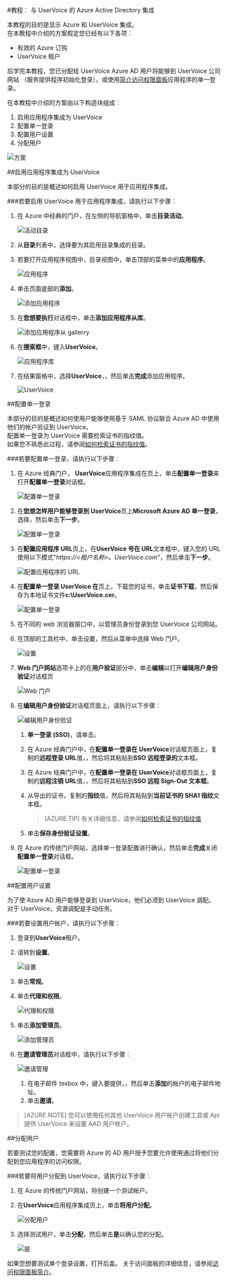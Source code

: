 <properties 
    pageTitle="教程︰ Azure Active Directory 集成与 UserVoice |Microsoft Azure" 
    description="了解如何使用 Azure Active Directory UserVoice 启用单一登录、 自动化资源调配，和更多。" 
    services="active-directory" 
    authors="jeevansd"  
    documentationCenter="na" 
    manager="femila"/>
<tags 
    ms.service="active-directory" 
    ms.devlang="na" 
    ms.topic="article" 
    ms.tgt_pltfrm="na" 
    ms.workload="identity" 
    ms.date="09/11/2016" 
    ms.author="jeedes" />

#<a name="tutorial-azure-active-directory-integration-with-uservoice"></a>教程︰ 与 UserVoice 的 Azure Active Directory 集成
  
本教程的目的是显示 Azure 和 UserVoice 集成。  
在本教程中介绍的方案假定您已经有以下各项︰

-   有效的 Azure 订购
-   UserVoice 租户
  
后学完本教程，您已分配给 UserVoice Azure AD 用户将能够到 UserVoice 公司网站 （服务提供程序初始化登录），或使用[简介访问权限面板](active-directory-saas-access-panel-introduction.md)应用程序的单一登录。
  
在本教程中介绍的方案由以下构造块组成︰

1.  启用应用程序集成为 UserVoice
2.  配置单一登录
3.  配置用户设置
4.  分配用户

![方案](./media/active-directory-saas-uservoice-tutorial/IC777514.png "方案")

##<a name="enabling-the-application-integration-for-uservoice"></a>启用应用程序集成为 UserVoice
  
本部分的目的是概述如何启用 UserVoice 用于应用程序集成。

###<a name="to-enable-the-application-integration-for-uservoice-perform-the-following-steps"></a>若要启用 UserVoice 用于应用程序集成，请执行以下步骤︰

1.  在 Azure 中经典的门户，在左侧的导航窗格中，单击**目录活动**。

    ![活动目录](./media/active-directory-saas-uservoice-tutorial/IC700993.png "活动目录")

2.  从**目录**列表中，选择要为其启用目录集成的目录。

3.  若要打开应用程序视图中，目录视图中，单击顶部的菜单中的**应用程序**。

    ![应用程序](./media/active-directory-saas-uservoice-tutorial/IC700994.png "应用程序")

4.  单击页面底部的**添加**。

    ![添加应用程序](./media/active-directory-saas-uservoice-tutorial/IC749321.png "添加应用程序")

5.  在**您想要执行**对话框中，单击**添加应用程序从库**。

    ![添加应用程序从 gallerry](./media/active-directory-saas-uservoice-tutorial/IC749322.png "添加应用程序从 gallerry")

6.  在**搜索框**中，键入**UserVoice**。

    ![应用程序库](./media/active-directory-saas-uservoice-tutorial/IC777513.png "应用程序库")

7.  在结果窗格中，选择**UserVoice**，，然后单击**完成**添加应用程序。

    ![UserVoice](./media/active-directory-saas-uservoice-tutorial/IC777810.png "UserVoice")

##<a name="configuring-single-sign-on"></a>配置单一登录
  
本部分的目的是概述如何使用户能够使用基于 SAML 协议联合 Azure AD 中使用他们的帐户验证到 UserVoice。  
配置单一登录为 UserVoice 需要检索证书的指纹值。  
如果您不熟悉此过程，请参阅[如何检索证书的指纹值](http://youtu.be/YKQF266SAxI)。

###<a name="to-configure-single-sign-on-perform-the-following-steps"></a>若要配置单一登录，请执行以下步骤︰

1.  在 Azure 经典门户， **UserVoice**应用程序集成在页上，单击**配置单一登录**来打开**配置单一登录**对话框。

    ![配置单一登录](./media/active-directory-saas-uservoice-tutorial/IC777515.png "配置单一登录")

2.  在**您想怎样用户能够登录到 UserVoice**页上**Microsoft Azure AD 单一登录**，选择，然后单击**下一步**。

    ![配置单一登录](./media/active-directory-saas-uservoice-tutorial/IC777516.png "配置单一登录")

3.  在**配置应用程序 URL**页上，在**UserVoice 号在 URL**文本框中，键入您的 URL 使用以下模式"*https://\<租户名称\>。UserVoice.com*"，然后单击**下一步**。

    ![配置应用程序的 URL](./media/active-directory-saas-uservoice-tutorial/IC777517.png "配置应用程序的 URL")

4.  在**配置单一登录 UserVoice 在**页上，下载您的证书，单击**证书下载**，然后保存为本地证书文件**c:\\UserVoice.cer**。

    ![配置单一登录](./media/active-directory-saas-uservoice-tutorial/IC777518.png "配置单一登录")

5.  在不同的 web 浏览器窗口中，以管理员身份登录到您 UserVoice 公司网站。

6.  在顶部的工具栏中，单击设置，然后从菜单中选择 Web 门户。

    ![设置](./media/active-directory-saas-uservoice-tutorial/IC777519.png "设置")

7.  **Web 门户网站**选项卡上的在**用户验证**部分中，单击**编辑**以打开**编辑用户身份验证**对话框页

    ![Web 门户](./media/active-directory-saas-uservoice-tutorial/IC777520.png "Web 门户")

8.  在**编辑用户身份验证**对话框页面上，请执行以下步骤︰

    ![编辑用户身份验证](./media/active-directory-saas-uservoice-tutorial/IC777521.png "编辑用户身份验证")

    1.  **单一登录 (SSO)**，请单击。
    2.  在 Azure 经典门户中，在**配置单一登录在 UserVoice**对话框页面上，复制的**远程登录 URL**值，，然后将其粘贴到**SSO 远程登录的**文本框。
    3.  在 Azure 经典门户中，在**配置单一登录在 UserVoice**对话框页面上，复制的**远程注销 URL**值，，然后将其粘贴到**SSO 远程 Sign-Out 文本框**。
    4.  从导出的证书，复制的**指纹**值，然后将其粘贴到**当前证书的 SHA1 指纹**文本框。  

        >[AZURE.TIP] 有关详细信息，请参阅[如何检索证书的指纹值](http://youtu.be/YKQF266SAxI)

    5.  单击**保存身份验证设置**。

9.  在 Azure 的传统门户网站，选择单一登录配置进行确认，然后单击**完成**关闭**配置单一登录**对话框。

    ![配置单一登录](./media/active-directory-saas-uservoice-tutorial/IC777522.png "配置单一登录")

##<a name="configuring-user-provisioning"></a>配置用户设置
  
为了使 Azure AD 用户能够登录到 UserVoice，他们必须到 UserVoice 调配。  
对于 UserVoice，资源调配是手动任务。

###<a name="to-provision-a-user-accounts-perform-the-following-steps"></a>若要设置用户帐户，请执行以下步骤︰

1.  登录到**UserVoice**租户。

2.  请转到**设置**。

    ![设置](./media/active-directory-saas-uservoice-tutorial/IC777811.png "设置")

3.  单击**常规**。

4.  单击**代理和权限**。

    ![代理和权限](./media/active-directory-saas-uservoice-tutorial/IC777812.png "代理和权限")

5.  单击**添加管理员**。

    ![添加管理员](./media/active-directory-saas-uservoice-tutorial/IC777813.png "添加管理员")

6.  在**邀请管理员**对话框中，请执行以下步骤︰

    ![邀请管理](./media/active-directory-saas-uservoice-tutorial/IC777814.png "邀请管理")

    1.  在电子邮件 texbox 中，键入要提供，，然后单击**添加**的帐户的电子邮件地址。
    2.  单击**邀请**。

>[AZURE.NOTE] 您可以使用任何其他 UserVoice 用户帐户创建工具或 Api 提供 UserVoice 来设置 AAD 用户帐户。

##<a name="assigning-users"></a>分配用户
  
若要测试您的配置，您需要将 Azure 的 AD 用户授予您要允许使用通过将他们分配到您应用程序的访问权限。

###<a name="to-assign-users-to-uservoice-perform-the-following-steps"></a>若要将用户分配到 UserVoice，请执行以下步骤︰

1.  在 Azure 的传统门户网站，将创建一个测试帐户。

2.  在**UserVoice**应用程序集成页上，单击**将用户分配**。

    ![分配用户](./media/active-directory-saas-uservoice-tutorial/IC777523.png "分配用户")

3.  选择测试用户，单击**分配**，然后单击**是**以确认您的分配。

    ![是](./media/active-directory-saas-uservoice-tutorial/IC767830.png "是")
  
如果您想要测试单个登录设置，打开后盖。 关于访问面板的详细信息，请参阅[访问权限面板简介](active-directory-saas-access-panel-introduction.md)。